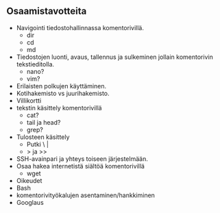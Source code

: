 <h2> Osaamistavotteita </h2>

- Navigointi tiedostohallinnassa komentorivillä.
	- dir
	- cd
	- md
- Tiedostojen luonti, avaus, tallennus ja sulkeminen jollain komentorivin tekstieditolla.
	- nano? 
	- vim?
- Erilaisten polkujen käyttäminen.
- Kotihakemisto vs juurihakemisto.
- Villikortti
- tekstin käsittely komentorivillä
 	- cat?
	- tail ja head?
	- grep?
- Tulosteen käsittely
	- Putki \ |
	- \> ja \>\>
- SSH-avainpari ja yhteys toiseen järjestelmään.
- Osaa hakea internetistä siältöä komentorivillä
	- wget
- Oikeudet 
- Bash
- komentorivityökalujen asentaminen/hankkiminen
- Googlaus

